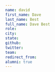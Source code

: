```yaml
---
name: david
first_name: Dave
last_name: Best
full_name: Dave Best
role: 
city: 
state: 
github: 
twitter: 
team: 
redirect_from: 
alumni: true
---
```

